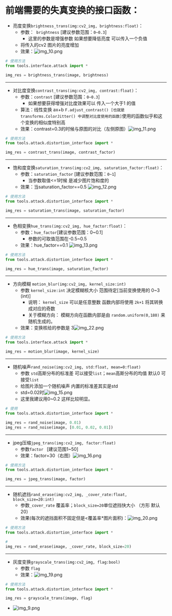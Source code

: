 # 前端需要的失真变换的接口函数：
- 亮度变换`brightness_trans(img:cv2_img, brightness:float)`：
  - 参数：` brightness` [建议参数范围：`0~0.3`]
    - 这里的参数是增强参数 如果想要降低亮度 可以传入一个负值
  - 将传入的cv2 图片的亮度增加 
  - 效果：![img_10.png](asset/img_10.png)

```python
# 使用方法
from tools.interface.attack import *

img_res = brightness_trans(image, brightness)
```
-----
- 对比度变换`contrast_trans(img:cv2_img, contrast:float)`：
  - 参数：`contrast` [建议参数范围：`0~0.3`]
    - 如果想要获得增强对比度效果可以 传入一个大于1 的值
  - 算法：线性变换 ax+b `F.adjust_contrast() [也就是 transforms.ColorJitter() 中调整对比度使用的函数]`使用的函数似乎和这个变换的相似度特别高
  - 效果：contrast=0.3的时候与原图的对比（左侧原图）![img_11.png](asset/img_11.png)

```python
# 使用方法
from tools.attack.distortion_interface import *

img_res = contrast_trans(image, contrast_factor)
```
-----
- 饱和度变换`saturation_trans(img:cv2_img, saturation_factor:float)`：
  - 参数：`saturation_factor` [建议参数范围：`0~1`]
    - 当参数取值<=1时候 是减少图片饱和度的
  - 效果：当saturation_factor==0.5 ![img_12.png](asset/img_12.png)

```python
# 使用方法
from tools.attack.distortion_interface import *

img_res = saturation_trans(image, saturation_factor)
```
-----
- 色相变换`hue_trans(img:cv2_img, hue_factor:float)`：
  - 参数：`hue_factor`[建议参数范围：0~0.1]
    - 参数的可取值范围在-0.5~0.5
  - 效果：hue_factor==0.1 ![img_13.png](asset/img_13.png)

```python
# 使用方法
from tools.attack.distortion_interface import *

img_res = hue_trans(image, saturation_factor)
```
------
- 方向模糊 `motion_blur(img:cv2_img, kernel_size:int)`
  - 参数 `kernel_size:int` 决定模糊核大小  范围待定[当前变换使用的 0~3 (int)]
    - 说明： `kernel_size` 可以是任意整数 函数内部将使用 `2k+1` 将其转换成对应的奇数
    - 关于模糊方向： 模糊方向在函数内部是由 `random.uniform(0,180)` 来随机生成的。
  - 效果：变换核给的参数是 3![img_22.png](asset/img_22.png)

```python
# 使用方法
from tools.interface.attack import *

img_res = motion_blur(image, kernel_size)
```
-----

- 随机噪声`rand_noise(img:cv2_img, std:float, mean=0:float)`
  - 参数 `std`高斯分布的标准差 可以接受`list`；`mean`高斯分布的均值 默认0 可接受`list`
  - 给图片添加一个随机噪声 内置的标准差其实是std
  - std=0.02时![img_15.png](asset/img_15.png)
  * 这里我建议用0~0.2 这样比较明显。

```python
# 使用
from tools.attack.distortion_interface import *

img_res = rand_noise(image, 0.01)
img_res = rand_noise(image, [0.01, 0.02, 0.01])
```
-----
- jpeg压缩`jpeg_trans(img:cv2_img, factor:float)`
  - 参数`factor ` [建议范围1~50]
  - 效果：factor=30（右图）![img_16.png](asset/img_16.png)

```python
# 使用方法
from tools.attack.distortion_interface import *

img_res = jpeg_trans(image, factor)
```
-----
- 随机遮挡`rand_erase(img:cv2_img, _cover_rate:float, block_size=20:int)`
  - 参数`_cover_rate` 覆盖率；`block_size=20`单位遮挡快大小 （方形 默认20）
  - 效果(每次的遮挡面积不固定但是<覆盖率*图片面积)：![img_20.png](asset/img_20.png)

```python
# 使用方法
from tools.attack.distortion_interface import *

# 
img_res = rand_erase(image, _cover_rate, block_size=20)
```
-----
- 灰度变换`grayscale_trans(img:cv2_img, flag:bool)`
  - 参数 `flag`
  - 效果：![img_19.png](asset/img_19.png)

```python
# 使用方法
from tools.attack.distortion_interface import *

img_res = grayscale_trans(image, flag)
```



- ![img_9.png](asset/img_9.png)